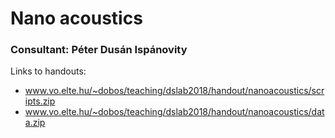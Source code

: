 # Nano acoustics
### Consultant: Péter Dusán Ispánovity
Links to handouts:

* www.vo.elte.hu/~dobos/teaching/dslab2018/handout/nanoacoustics/scripts.zip
* www.vo.elte.hu/~dobos/teaching/dslab2018/handout/nanoacoustics/data.zip

